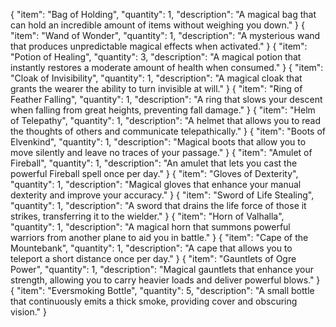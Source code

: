 {
  "item": "Bag of Holding",
  "quantity": 1,
  "description": "A magical bag that can hold an incredible amount of items without weighing you down."
}
{
  "item": "Wand of Wonder",
  "quantity": 1,
  "description": "A mysterious wand that produces unpredictable magical effects when activated."
}
{
  "item": "Potion of Healing",
  "quantity": 3,
  "description": "A magical potion that instantly restores a moderate amount of health when consumed."
}
{
  "item": "Cloak of Invisibility",
  "quantity": 1,
  "description": "A magical cloak that grants the wearer the ability to turn invisible at will."
}
{
  "item": "Ring of Feather Falling",
  "quantity": 1,
  "description": "A ring that slows your descent when falling from great heights, preventing fall damage."
}
{
  "item": "Helm of Telepathy",
  "quantity": 1,
  "description": "A helmet that allows you to read the thoughts of others and communicate telepathically."
}
{
  "item": "Boots of Elvenkind",
  "quantity": 1,
  "description": "Magical boots that allow you to move silently and leave no traces of your passage."
}
{
  "item": "Amulet of Fireball",
  "quantity": 1,
  "description": "An amulet that lets you cast the powerful Fireball spell once per day."
}
{
  "item": "Gloves of Dexterity",
  "quantity": 1,
  "description": "Magical gloves that enhance your manual dexterity and improve your accuracy."
}
{
  "item": "Sword of Life Stealing",
  "quantity": 1,
  "description": "A sword that drains the life force of those it strikes, transferring it to the wielder."
}
{
  "item": "Horn of Valhalla",
  "quantity": 1,
  "description": "A magical horn that summons powerful warriors from another plane to aid you in battle."
}
{
  "item": "Cape of the Mountebank",
  "quantity": 1,
  "description": "A cape that allows you to teleport a short distance once per day."
}
{
  "item": "Gauntlets of Ogre Power",
  "quantity": 1,
  "description": "Magical gauntlets that enhance your strength, allowing you to carry heavier loads and deliver powerful blows."
}
{
  "item": "Eversmoking Bottle",
  "quantity": 5,
  "description": "A small bottle that continuously emits a thick smoke, providing cover and obscuring vision."
}
